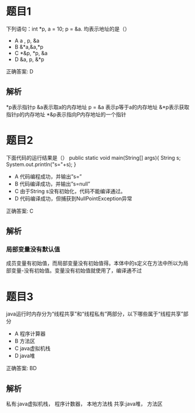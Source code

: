 
# 题目1
下列语句：int *p, a = 10;  p = &a.
均表示地址的是（）
- A a , p, &a
- B &*a,&a,*p
- C *&p, *p, &a
- D &a, p, &*p

正确答案: D

## 解析
*p表示指针p
&a表示取a的内存地址
p = &a 表示p等于a的内存地址
&*p表示获取指针p的内存地址
*&p表示指向P内存地址的一个指针

# 题目2
下面代码的运行结果是（）
public static void main(String[] args){
    String s;
    System.out.println("s="+s);
}
- A 代码编程成功，并输出”s=”
- B 代码编译成功，并输出”s=null”
- C 由于String s没有初始化，代码不能编译通过。
- D 代码编译成功，但捕获到NullPointException异常

正确答案: C

## 解析
### 局部变量没有默认值
成员变量有初始值，而局部变量没有初始值得。本体中的s定义在方法中所以为局部变量-没有初始值。变量没有初始值就使用了，编译通不过

# 题目3
java运行时内存分为“线程共享”和“线程私有”两部分，以下哪些属于“线程共享”部分
- A 程序计算器
- B 方法区
- C java虚拟机栈
- D java堆

正确答案: BD

## 解析
私有:java虚拟机栈，
程序计数器，
本地方法栈
 共享:java堆，
方法区
